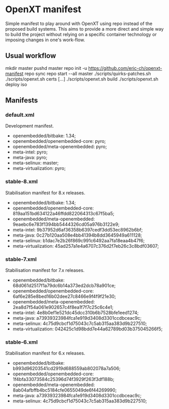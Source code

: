 # OpenXT manifest

Simple manifest to play around with OpenXT using repo instead of the proposed
build systems. This aims to provide a more direct and simple way to build the
project without relying on a specific container technology or imposing changes
in one's work-flow.

## Usual workflow

mkdir master
pushd master
repo init -u https://github.com/eric-ch/openxt-manifest
repo sync
repo start --all master
./scripts/quirks-patches.sh
./scripts/openxt.sh certs
[...]
./scripts/openxt.sh build
./scripts/openxt.sh deploy iso

## Manifests

### default.xml

Development manifest.

* openembedded/bitbake: 1.34;
* openembedded/openembedded-core: pyro;
* openembedded/meta-openembedded: pyro;
* meta-intel: pyro;
* meta-java: pyro;
* meta-selinux: master;
* meta-virtualization: pyro;


### stable-8.xml

Stabilisation manifest for 8.x releases.

* openembedded/bitbake: 1.34;
* openembedded/openembedded-core: 819aa151bd634122a46ffdd822064313c67f5ba5;
* openembedded/meta-openembedded: 9eaebc6e783f1394bb5444326cd05a976b3122e9;
* meta-intel: 9b37952d6af36358b6397cedf3dd53ec8962b6bf;
* meta-java: 0c27b120aa508e4bb41394b8dd3645949a611128;
* meta-selinux: b1dac7e2b26f869c991c6492aa7fa18eaa4b47f6;
* meta-virtualization: 45ad257a1e4a6707c376d2f7eb26c3c8bdf03607;


### stable-7.xml

Stabilisation manifest for 7.x releases.

* openembedded/bitbake: 68d061d2517f1a79dc6b14a373ed2dcb78a901ce;
* openembedded/openembedded-core: 6af6e285e8bed16b02dee27c8466e9f4f9f21e30;
* openembedded/meta-openembedded: 2ea8d7f54a061e902657c4f8ea1f7f7c25c6c4e1;
* meta-intel: 4e8b0ef1e521dc45dcc310b6b7528bfe1eed1274;
* meta-java: a73939323984fca1e919d3408d3301ccdbceac9c;
* meta-selinux: 4c75d9cbcf1d75043c7c5ab315aa383d9b227510;
* meta-virtualization: 042425c1d98bdd7e44a62789bd03b375045266f5;


### stable-6.xml

Stabilisation manifest for 6.x releases.

* openembedded/bitbake: b993d96203541cd2919d688559ab802078a7a506;
* openembedded/openembedded-core: 1f4bfa33073584c25396d74f3929f263f3df188b;
* openembedded/meta-openembedded: 8ab04afbffb4bc5184cfe0655049de6f44269990;
* meta-java: a73939323984fca1e919d3408d3301ccdbceac9c;
* meta-selinux: 4c75d9cbcf1d75043c7c5ab315aa383d9b227510;


